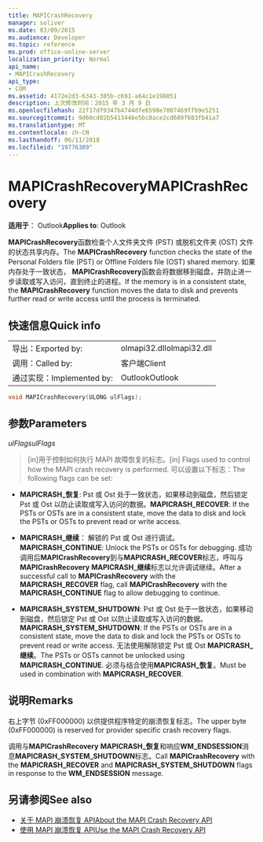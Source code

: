 ```yaml
---
title: MAPICrashRecovery
manager: soliver
ms.date: 03/09/2015
ms.audience: Developer
ms.topic: reference
ms.prod: office-online-server
localization_priority: Normal
api_name:
- MAPICrashRecovery
api_type:
- COM
ms.assetid: 4172e2d3-6343-385b-c691-a64c1e198051
description: 上次修改时间：2015 年 3 月 9 日
ms.openlocfilehash: 22f17df9347b4744dfe6598e7007469ffb9e5251
ms.sourcegitcommit: 9d60cd82b5413446e5bc8ace2cd689f683fb41a7
ms.translationtype: MT
ms.contentlocale: zh-CN
ms.lasthandoff: 06/11/2018
ms.locfileid: "19776389"
---
```

# <a name="mapicrashrecovery"></a><span data-ttu-id="ee9f9-103">MAPICrashRecovery</span><span class="sxs-lookup"><span data-stu-id="ee9f9-103">MAPICrashRecovery</span></span>

<span data-ttu-id="ee9f9-104">**适用于**： Outlook</span><span class="sxs-lookup"><span data-stu-id="ee9f9-104">**Applies to**: Outlook</span></span> 
  
<span data-ttu-id="ee9f9-105">**MAPICrashRecovery**函数检查个人文件夹文件 (PST) 或脱机文件夹 (OST) 文件的状态共享内存。</span><span class="sxs-lookup"><span data-stu-id="ee9f9-105">The **MAPICrashRecovery** function checks the state of the Personal Folders file (PST) or Offline Folders file (OST) shared memory.</span></span> <span data-ttu-id="ee9f9-106">如果内存处于一致状态， **MAPICrashRecovery**函数会将数据移到磁盘，并防止进一步读取或写入访问，直到终止的进程。</span><span class="sxs-lookup"><span data-stu-id="ee9f9-106">If the memory is in a consistent state, the **MAPICrashRecovery** function moves the data to disk and prevents further read or write access until the process is terminated.</span></span> 
  
## <a name="quick-info"></a><span data-ttu-id="ee9f9-107">快速信息</span><span class="sxs-lookup"><span data-stu-id="ee9f9-107">Quick info</span></span>

|||
|:-----|:-----|
|<span data-ttu-id="ee9f9-108">导出：</span><span class="sxs-lookup"><span data-stu-id="ee9f9-108">Exported by:</span></span>  <br/> |<span data-ttu-id="ee9f9-109">olmapi32.dll</span><span class="sxs-lookup"><span data-stu-id="ee9f9-109">olmapi32.dll</span></span>  <br/> |
|<span data-ttu-id="ee9f9-110">调用：</span><span class="sxs-lookup"><span data-stu-id="ee9f9-110">Called by:</span></span>  <br/> |<span data-ttu-id="ee9f9-111">客户端</span><span class="sxs-lookup"><span data-stu-id="ee9f9-111">Client</span></span>  <br/> |
|<span data-ttu-id="ee9f9-112">通过实现：</span><span class="sxs-lookup"><span data-stu-id="ee9f9-112">Implemented by:</span></span>  <br/> |<span data-ttu-id="ee9f9-113">Outlook</span><span class="sxs-lookup"><span data-stu-id="ee9f9-113">Outlook</span></span>  <br/> |
   
```cpp
void MAPICrashRecovery(ULONG ulFlags);
```

## <a name="parameters"></a><span data-ttu-id="ee9f9-114">参数</span><span class="sxs-lookup"><span data-stu-id="ee9f9-114">Parameters</span></span>

<span data-ttu-id="ee9f9-115">_ulFlags_</span><span class="sxs-lookup"><span data-stu-id="ee9f9-115">_ulFlags_</span></span>
  
> <span data-ttu-id="ee9f9-116">[in]用于控制如何执行 MAPI 故障恢复的标志。</span><span class="sxs-lookup"><span data-stu-id="ee9f9-116">[in] Flags used to control how the MAPI crash recovery is performed.</span></span> <span data-ttu-id="ee9f9-117">可以设置以下标志：</span><span class="sxs-lookup"><span data-stu-id="ee9f9-117">The following flags can be set:</span></span>
    
   - <span data-ttu-id="ee9f9-118">**MAPICRASH\_恢复**: Pst 或 Ost 处于一致状态，如果移动到磁盘，然后锁定 Pst 或 Ost 以防止读取或写入访问的数据。</span><span class="sxs-lookup"><span data-stu-id="ee9f9-118">**MAPICRASH\_RECOVER**: If the PSTs or OSTs are in a consistent state, move the data to disk and lock the PSTs or OSTs to prevent read or write access.</span></span>
    
   - <span data-ttu-id="ee9f9-119">**MAPICRASH\_继续**： 解锁的 Pst 或 Ost 进行调试。</span><span class="sxs-lookup"><span data-stu-id="ee9f9-119">**MAPICRASH\_CONTINUE**: Unlock the PSTs or OSTs for debugging.</span></span> <span data-ttu-id="ee9f9-120">成功调用后**MAPICrashRecovery**到与**MAPICRASH_RECOVER**标志，呼叫与**MAPICrashRecovery** **MAPICRASH\_继续**标志以允许调试继续。</span><span class="sxs-lookup"><span data-stu-id="ee9f9-120">After a successful call to **MAPICrashRecovery** with the **MAPICRASH_RECOVER** flag, call **MAPICrashRecovery** with the **MAPICRASH\_CONTINUE** flag to allow debugging to continue.</span></span> 
    
   - <span data-ttu-id="ee9f9-121">**MAPICRASH\_SYSTEM_SHUTDOWN**: Pst 或 Ost 处于一致状态，如果移动到磁盘，然后锁定 Pst 或 Ost 以防止读取或写入访问的数据。</span><span class="sxs-lookup"><span data-stu-id="ee9f9-121">**MAPICRASH\_SYSTEM_SHUTDOWN**: If the PSTs or OSTs are in a consistent state, move the data to disk and lock the PSTs or OSTs to prevent read or write access.</span></span> <span data-ttu-id="ee9f9-122">无法使用解除锁定 Pst 或 Ost **MAPICRASH\_继续**。</span><span class="sxs-lookup"><span data-stu-id="ee9f9-122">The PSTs or OSTs cannot be unlocked using **MAPICRASH\_CONTINUE**.</span></span> <span data-ttu-id="ee9f9-123">必须与结合使用**MAPICRASH\_恢复**。</span><span class="sxs-lookup"><span data-stu-id="ee9f9-123">Must be used in combination with **MAPICRASH\_RECOVER**.</span></span> 
    
## <a name="remarks"></a><span data-ttu-id="ee9f9-124">说明</span><span class="sxs-lookup"><span data-stu-id="ee9f9-124">Remarks</span></span>

<span data-ttu-id="ee9f9-125">右上字节 (0xFF000000) 以供提供程序特定的崩溃恢复标志。</span><span class="sxs-lookup"><span data-stu-id="ee9f9-125">The upper byte (0xFF000000) is reserved for provider specific crash recovery flags.</span></span>
  
<span data-ttu-id="ee9f9-126">调用与**MAPICrashRecovery** **MAPICRASH\_恢复**和响应**WM_ENDSESSION**消息**MAPICRASH_SYSTEM_SHUTDOWN**标志。</span><span class="sxs-lookup"><span data-stu-id="ee9f9-126">Call **MAPICrashRecovery** with the **MAPICRASH\_RECOVER** and **MAPICRASH_SYSTEM_SHUTDOWN** flags in response to the **WM_ENDSESSION** message.</span></span> 
  
## <a name="see-also"></a><span data-ttu-id="ee9f9-127">另请参阅</span><span class="sxs-lookup"><span data-stu-id="ee9f9-127">See also</span></span>

- [<span data-ttu-id="ee9f9-128">关于 MAPI 崩溃恢复 API</span><span class="sxs-lookup"><span data-stu-id="ee9f9-128">About the MAPI Crash Recovery API</span></span>](about-the-mapi-crash-recovery-api.md)
- [<span data-ttu-id="ee9f9-129">使用 MAPI 崩溃恢复 API</span><span class="sxs-lookup"><span data-stu-id="ee9f9-129">Use the MAPI Crash Recovery API</span></span>](how-to-use-the-mapi-crash-recovery-api.md)

